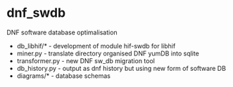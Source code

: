# dnf_swdb
DNF software database optimalisation

* db_libhif/* - development of module hif-swdb for libhif
* miner.py - translate directory organised DNF yumDB into sqlite
* transformer.py - new DNF sw_db migration tool
* db_history.py - output as dnf history but using new form of software DB
* diagrams/* - database schemas
